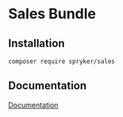 # Sales Bundle

## Installation

```
composer require spryker/sales
```

## Documentation

[Documentation](http://spryker.github.io)
